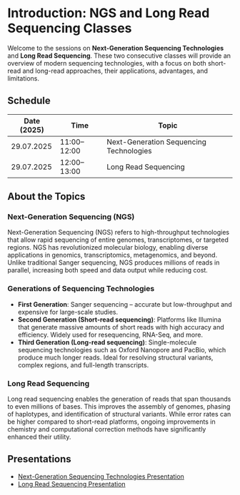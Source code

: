 # Introduction: NGS and Long Read Sequencing Classes

Welcome to the sessions on **Next-Generation Sequencing Technologies** and **Long Read Sequencing**. These two consecutive classes will provide an overview of modern sequencing technologies, with a focus on both short-read and long-read approaches, their applications, advantages, and limitations.

## Schedule

| Date (2025) | Time         | Topic                           |
|-------------|--------------|----------------------------------|
| 29.07.2025  | 11:00–12:00  | Next-Generation Sequencing Technologies |
| 29.07.2025  | 12:00–13:00  | Long Read Sequencing            |

## About the Topics

### Next-Generation Sequencing (NGS)

Next-Generation Sequencing (NGS) refers to high-throughput technologies that allow rapid sequencing of entire genomes, transcriptomes, or targeted regions. NGS has revolutionized molecular biology, enabling diverse applications in genomics, transcriptomics, metagenomics, and beyond. Unlike traditional Sanger sequencing, NGS produces millions of reads in parallel, increasing both speed and data output while reducing cost.

### Generations of Sequencing Technologies

- **First Generation**: Sanger sequencing – accurate but low-throughput and expensive for large-scale studies.
- **Second Generation (Short-read sequencing)**: Platforms like Illumina that generate massive amounts of short reads with high accuracy and efficiency. Widely used for resequencing, RNA-Seq, and more.
- **Third Generation (Long-read sequencing)**: Single-molecule sequencing technologies such as Oxford Nanopore and PacBio, which produce much longer reads. Ideal for resolving structural variants, complex regions, and full-length transcripts.

### Long Read Sequencing

Long read sequencing enables the generation of reads that span thousands to even millions of bases. This improves the assembly of genomes, phasing of haplotypes, and identification of structural variants. While error rates can be higher compared to short-read platforms, ongoing improvements in chemistry and computational correction methods have significantly enhanced their utility.

## Presentations

- [Next-Generation Sequencing Technologies Presentation](https://docs.google.com/presentation/d/1ablaaPh2Keb2fmrqq8QOdrqHm9lz8aalZF6rQDHw8Ro/edit?usp=drive_link)  
- [Long Read Sequencing Presentation](https://docs.google.com/presentation/d/1WGnRDvC2DIcVOj9dbJ5fIhMznaqWl8ZB/edit?slide=id.p1#slide=id.p1)

